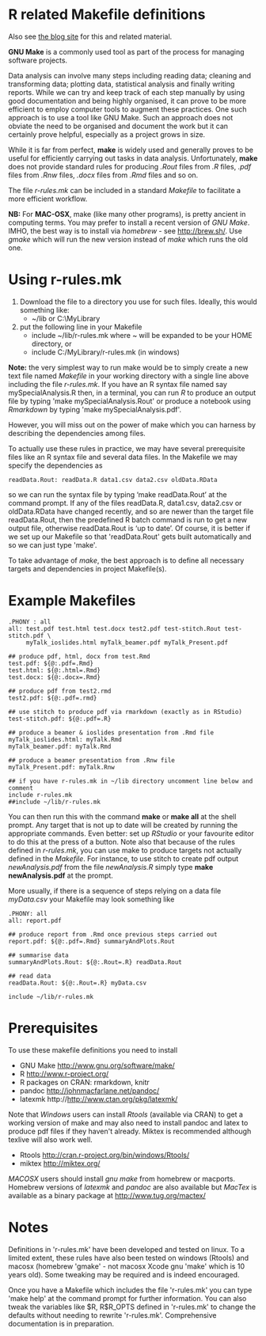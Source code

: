 R related Makefile definitions
=============

Also see [the blog site](http://www.petebaker.id.au "Peter Baker's outback R blog") for this and related material.

**GNU Make** is a commonly used tool as part of the process for
  managing software projects.

Data analysis can involve many steps including reading data; cleaning
and transforming data; plotting data, statistical analysis and finally
writing reports. While we can try and keep track of each step manually
by using good documentation and being highly organised, it can prove
to be more efficient to employ computer tools to augment these
practices. One such approach is to use a tool like GNU Make. Such an
approach does not obviate the need to be organised and document the
work but it can certainly prove helpful, especially as a project grows
in size.

While it is far from perfect, **make** is widely used and generally
proves to be useful for efficiently carrying out tasks in data
analysis.  Unfortunately, **make** does not provide standard rules for
producing *.Rout* files from *.R* files, *.pdf* files from *.Rnw*
files, *.docx* files from *.Rmd* files and so on.

The file *r-rules.mk* can be included in a standard *Makefile* to
facilitate a more efficient workflow.

**NB:** For **MAC-OSX**, make (like many other programs), is pretty
ancient in computing terms. You may prefer to install a recent version
of *GNU Make*. IMHO, the best way is to install via *homebrew* - see
http://brew.sh/. Use *gmake* which will run the new version instead of
*make* which runs the old one.

Using r-rules.mk
============

1. Download the file to a directory you use for such files. Ideally,
   this would something like:
   - ~/lib or C:\MyLibrary
2. put the following line in your Makefile
   - include ~/lib/r-rules.mk where ~ will be expanded to be your HOME directory, or
   - include C:/MyLibrary/r-rules.mk (in windows)

**Note:** the very simplest way to run make would be to simply create
a new text file named *Makefile* in your working directory with a
single line above including the file *r-rules.mk*. If you have an R
syntax file named say mySpecialAnalysis.R then, in a terminal, you can
run *R* to produce an output file by typing 'make
mySpecialAnalysis.Rout' or produce a notebook using *Rmarkdown* by
typing 'make mySpecialAnalysis.pdf'.

However, you will miss out on the power of make which you can harness by describing the dependencies among files.

To actually use these rules in practice, we may have several prerequisite files like an R syntax file and several data files. In the Makefile we may specify the dependencies as

```make
readData.Rout: readData.R data1.csv data2.csv oldData.RData
```

so we can run the syntax file by typing ‘make readData.Rout’ at the command prompt. If any of the files readData.R, data1.csv, data2.csv or oldData.RData have changed recently, and so are newer than the target file readData.Rout, then the predefined R batch command is run to get a new output file, otherwise readData.Rout is ‘up to date’. Of course, it is better if we set up our Makefile so that 'readData.Rout' gets built automatically and so we can just type 'make'. 

To take advantage of *make*, the best approach is to define all necessary targets and dependencies in project Makefile(s).

Example Makefiles
==============

```make
.PHONY : all
all: test.pdf test.html test.docx test2.pdf test-stitch.Rout test-stitch.pdf \
     myTalk_ioslides.html myTalk_beamer.pdf myTalk_Present.pdf

## produce pdf, html, docx from test.Rmd
test.pdf: ${@:.pdf=.Rmd}
test.html: ${@:.html=.Rmd}
test.docx: ${@:.docx=.Rmd}

## produce pdf from test2.rmd
test2.pdf: ${@:.pdf=.rmd}

## use stitch to produce pdf via rmarkdown (exactly as in RStudio)
test-stitch.pdf: ${@:.pdf=.R}

## produce a beamer & ioslides presentation from .Rmd file
myTalk_ioslides.html: myTalk.Rmd
myTalk_beamer.pdf: myTalk.Rmd

## produce a beamer presentation from .Rnw file
myTalk_Present.pdf: myTalk.Rnw

## if you have r-rules.mk in ~/lib directory uncomment line below and comment
include r-rules.mk
##include ~/lib/r-rules.mk
```

You can then run this with the command **make** or **make all** at the
shell prompt. Any target that is not up to date will be created by
running the appropriate commands. Even better: set up *RStudio* or
your favourite editor to do this at the press of a button. Note also
that because of the rules defined in *r-rules.mk*, you can use make to
produce targets not actually defined in the *Makefile*. For instance,
to use stitch to create pdf output *newAnalysis.pdf* from the file
*newAnalysis.R* simply type **make newAnalysis.pdf** at the prompt.

More usually, if there is a sequence of steps relying on a data file
*myData.csv* your Makefile may look something like

```make
.PHONY:	all
all: report.pdf

## produce report from .Rmd once previous steps carried out
report.pdf: ${@:.pdf=.Rmd} summaryAndPlots.Rout

## summarise data
summaryAndPlots.Rout: ${@:.Rout=.R} readData.Rout

## read data
readData.Rout: ${@:.Rout=.R} myData.csv

include ~/lib/r-rules.mk
```

Prerequisites
==========

To use these makefile definitions you need to install
- GNU Make  http://www.gnu.org/software/make/
- R         http://www.r-project.org/
- R packages on CRAN: rmarkdown, knitr
- pandoc   http://johnmacfarlane.net/pandoc/
- latexmk   http://http://www.ctan.org/pkg/latexmk/

Note that *Windows* users can install *Rtools* (available via CRAN) to get a working version of make and may also need to install pandoc and latex to produce pdf files if they haven't already. Miktex is recommended although texlive will also work well.
- Rtools   http://cran.r-project.org/bin/windows/Rtools/
- miktex   http://miktex.org/

*MACOSX* users should install *gnu make* from homebrew or macports. Homebrew versions of *latexmk* and *pandoc* are also available but *MacTex* is available as a binary package at http://www.tug.org/mactex/

Notes
=======

Definitions in 'r-rules.mk' have been developed and tested on linux. To a limited extent, these rules have also been tested on windows (Rtools) and macosx (homebrew 'gmake' - not macosx Xcode gnu 'make' which is 10 years old). Some tweaking may be required and is indeed encouraged.

Once you have a Makefile which includes the file 'r-rules.mk' you can type 'make help' at the command prompt for further information. You can also tweak the variables like \$R, R\$R_OPTS defined in 'r-rules.mk' to change the defaults without needing to rewrite 'r-rules.mk'. Comprehensive documentation is in preparation.
